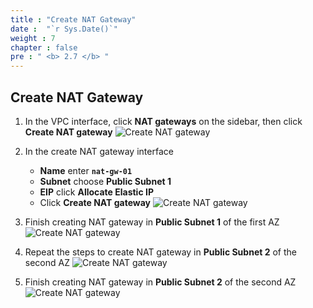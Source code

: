 ```yaml
---
title : "Create NAT Gateway"
date :  "`r Sys.Date()`" 
weight : 7
chapter : false
pre : " <b> 2.7 </b> "
---
```


## Create NAT Gateway

1. In the VPC interface, click **NAT gateways** on the sidebar, then click **Create NAT gateway**
![Create NAT gateway](../../../images/2-7/01.png?width=50pc)

2. In the create NAT gateway interface
    - **Name** enter **`nat-gw-01`**
    - **Subnet** choose **Public Subnet 1**
    - **EIP** click **Allocate Elastic IP**
    - Click **Create NAT gateway**
![Create NAT gateway](../../../images/2-7/02.png?width=50pc)

3. Finish creating NAT gateway in **Public Subnet 1** of the first AZ
![Create NAT gateway](../../../images/2-7/03.png?width=50pc)

4. Repeat the steps to create NAT gateway in **Public Subnet 2** of the second AZ
![Create NAT gateway](../../../images/2-7/04.png?width=50pc)

5. Finish creating NAT gateway in **Public Subnet 2** of the second AZ
![Create NAT gateway](../../../images/2-7/05.png?width=50pc)